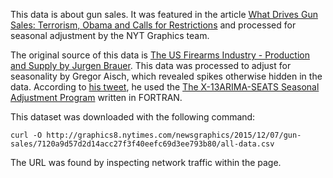 This data is about gun sales. It was featured in the article [What Drives Gun Sales: Terrorism,
Obama and Calls for Restrictions](http://www.nytimes.com/interactive/2015/12/10/us/gun-sales-terrorism-obama-restrictions.html?_r=0) and processed for seasonal adjustment by the NYT Graphics team.

The original source of this data is [The US Firearms Industry - Production and Supply by Jurgen Brauer](http://www.smallarmssurvey.org/fileadmin/docs/F-Working-papers/SAS-WP14-US-Firearms-Industry.pdf). This data was processed to adjust for seasonality by Gregor Aisch, which revealed spikes otherwise hidden in the data. According to [his tweet](https://twitter.com/driven_by_data/status/674961435584241665), he used the [The X-13ARIMA-SEATS Seasonal Adjustment Program](https://www.census.gov/srd/www/x13as/) written in FORTRAN.

This dataset was downloaded with the following command:

```
curl -O http://graphics8.nytimes.com/newsgraphics/2015/12/07/gun-sales/7120a9d57d2d14acc27f3f40eefc69d3ee793b80/all-data.csv
```

The URL was found by inspecting network traffic within the page.
